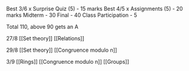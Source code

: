 Best 3/6 x Surprise Quiz (5) - 15 marks
Best 4/5 x Assignments (5) - 20 marks
Midterm - 30
Final - 40
Class Participation - 5

Total 110, above 90 gets an A

27/8
[[Set theory]]
[[Relations]]

29/8
[[Set theory]]
[[Congruence modulo n]]

3/9
[[Rings]]
[[Congruence modulo n]]
[[Groups]]
